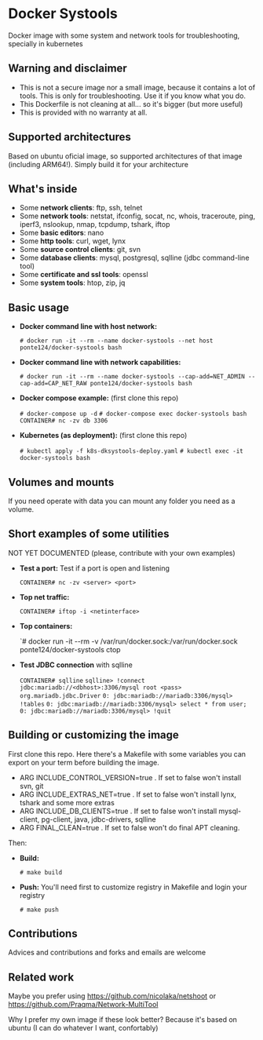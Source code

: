 # Docker Systools

Docker image with some system and network tools for troubleshooting, specially in kubernetes

## Warning and disclaimer

- This is not a secure image nor a small image, because it contains a lot of tools. This is only for troubleshooting. Use it if you know what you do.
- This Dockerfile is not cleaning at all... so it's bigger (but more useful)
- This is provided with no warranty at all.

## Supported architectures

Based on ubuntu oficial image, so supported architectures of that image (including ARM64!). Simply build it for your architecture

## What's inside

- Some **network clients**: ftp, ssh, telnet
- Some **network tools**: netstat, ifconfig, socat, nc, whois, traceroute, ping, iperf3, nslookup, nmap, tcpdump, tshark, iftop
- Some **basic editors**: nano
- Some **http tools**: curl, wget, lynx
- Some **source control clients**: git, svn
- Some **database clients**: mysql, postgresql, sqlline (jdbc command-line tool)
- Some **certificate and ssl tools**: openssl
- Some **system tools**: htop, zip, jq

## Basic usage

- **Docker command line with host network:**

    `# docker run -it --rm --name docker-systools --net host ponte124/docker-systools bash`

- **Docker command line with network capabilities:**

    `# docker run -it --rm --name docker-systools --cap-add=NET_ADMIN --cap-add=CAP_NET_RAW ponte124/docker-systools bash`

- **Docker compose example:** (first clone this repo)

    `# docker-compose up -d`
    `# docker-compose exec docker-systools bash`
    `CONTAINER# nc -zv db 3306`

- **Kubernetes (as deployment):** (first clone this repo)

    `# kubectl apply -f k8s-dksystools-deploy.yaml`
    `# kubectl exec -it docker-systools bash`

## Volumes and mounts

If you need operate with data you can mount any folder you need as a volume.

## Short examples of some utilities

NOT YET DOCUMENTED (please, contribute with your own examples)

- **Test a port:** Test if a port is open and listening

    `CONTAINER# nc -zv <server> <port>`

- **Top net traffic:**

    `CONTAINER# iftop -i <netinterface>`

- **Top containers:**

    `# docker run -it --rm -v /var/run/docker.sock:/var/run/docker.sock ponte124/docker-systools ctop

- **Test JDBC connection** with sqlline

    `CONTAINER# sqlline`
    `sqlline> !connect jdbc:mariadb://<dbhost>:3306/mysql root <pass> org.mariadb.jdbc.Driver`
    `0: jdbc:mariadb://mariadb:3306/mysql> !tables`
    `0: jdbc:mariadb://mariadb:3306/mysql> select * from user;`
    `0: jdbc:mariadb://mariadb:3306/mysql> !quit`

## Building or customizing the image

First clone this repo. Here there's a Makefile with some variables you can export on your term before building the image.

- ARG INCLUDE_CONTROL_VERSION=true . If set to false won't install svn, git
- ARG INCLUDE_EXTRAS_NET=true . If set to false won't install lynx, tshark and some more extras
- ARG INCLUDE_DB_CLIENTS=true . If set to false won't install mysql-client, pg-client, java, jdbc-drivers, sqlline
- ARG FINAL_CLEAN=true . If set to false won't do final APT cleaning.

Then:

- **Build:**

    `# make build`

- **Push:** You'll need first to customize registry in Makefile and login your registry

    `# make push`

## Contributions

Advices and contributions and forks and emails are welcome

## Related work

Maybe you prefer using <https://github.com/nicolaka/netshoot> or <https://github.com/Praqma/Network-MultiTool>

Why I prefer my own image if these look better? Because it's based on ubuntu (I can do whatever I want, confortably)
